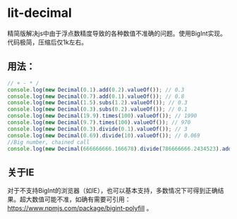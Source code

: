 # lit-decimal
精简版解决js中由于浮点数精度导致的各种数值不准确的问题。使用BigInt实现。代码极简，压缩后仅1k左右。

## 用法：
```js
// + - * /
console.log(new Decimal(0.1).add(0.2).valueOf()); // 0.3
console.log(new Decimal(0.7).add(0.1).valueOf()); // 0.8
console.log(new Decimal(1.5).subs(1.2).valueOf()); // 0.3
console.log(new Decimal(0.3).subs(0.2).valueOf()); // 0.1
console.log(new Decimal(19.9).times(100).valueOf()); // 1990
console.log(new Decimal(9.7).times(100).valueOf()); // 970
console.log(new Decimal(0.3).divide(0.1).valueOf()); // 3
console.log(new Decimal(0.69).divide(10).valueOf()); // 0.069
//Big number, chained call
console.log(new Decimal(666666666.166678).divide(786666666.2434523).add(6.66989451684614).times(1.23564582393).subs(33666666.345645).valueOf()); // -33666657.056860216
```

## 关于IE
对于不支持BigInt的浏览器（如IE），也可以基本支持，多数情况下可得到正确结果。超大数值可能不准，如确有需要可引用：https://www.npmjs.com/package/bigint-polyfill 。

